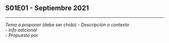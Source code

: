 S01E01 - Septiembre 2021
--

---
*Tema a proponer*  (debe ser chido)
*- Descripción o contexto*  
*- Info adicional*  
*- Propuesto por*
